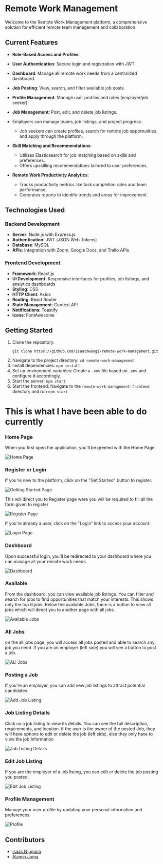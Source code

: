 # Remote Work Management
Welcome to the Remote Work Management platform, a comprehensive solution for efficient remote team management and collaboration.

## Current Features

- **Role-Based Access and Profiles**:
  
- **User Authentication**: Secure login and registration with JWT.
- **Dashboard**: Manage all remote work needs from a centralized dashboard.
- **Job Posting**: View, search, and filter available job posts.
- **Profile Management**: Manage user profiles and roles (employer/job seeker).
- **Job Management**: Post, edit, and delete job listings.

- Employers can manage teams, job listings, and project progress.
  - Job seekers can create profiles, search for remote job opportunities, and apply through the platform.


- **Skill Matching and Recommendations**:
  - Utilizes Elasticsearch for job matching based on skills and preferences.
  - Offers upskilling recommendations tailored to user preferences.

- **Remote Work Productivity Analytics**:
  - Tracks productivity metrics like task completion rates and team performance.
  - Generates reports to identify trends and areas for improvement.

## Technologies Used

### Backend Development
- **Server**: Node.js with Express.js
- **Authentication**: JWT (JSON Web Tokens)
- **Database**: MySQL
- **APIs**: Integration with Zoom, Google Docs, and Trello APIs

### Frontend Development
- **Framework**: React.js
- **UI Development**: Responsive interfaces for profiles, job listings, and analytics dashboards
- **Styling**: CSS
- **HTTP Client**: Axios
- **Routing**: React Router
- **State Management**: Context API
- **Notifications**: Toastify
- **Icons**: FontAwesome


## Getting Started

1. Clone the repository:
   ```bash
   git clone https://github.com/Isaacmwangi/remote-work-management.git

2. Navigate to the project directory: `cd remote-work-management`
3. Install dependencies: `npm install`
4. Set up environment variables: Create a `.env` file based on `.env` and configure it accordingly.
5. Start the server: `npm start`
6. Start the frontend: Navigate to the `remote-work-management-frontend` directory and run `npm start`

# This is what I have been able to do currently


### Home Page
When you first open the application, you'll be greeted with the Home Page.

![Home Page](./frontend/src/assets/Screenshot_Home.jpg)

### Register or Login
If you're new to the platform, click on the "Get Started" button to register.

![Getting Started Page](./frontend/src/assets/Screenshot_GetStarted1.jpg)

This will direct you to Register page were you will be required to fill all the form given to register

![Register Page](./frontend/src/assets/Screenshot_registerPage.jpg)


If you're already a user, click on the "Login" link to access your account.

![Login Page](./frontend/src/assets/Screenshot_loginPage.jpg)

### Dashboard
Upon successful login, you'll be redirected to your dashboard where you can manage all your remote work needs.

![Dashboard](./frontend/src/assets/Screenshot_Dashboard.jpg)

### Available
From the dashboard, you can view available job listings. You can filter and search for jobs to find opportunities that match your interests. This shows only the top 6 jobs. Below the available Jobs, there is a button to view all jobs which will direct you to another page with all jobs.

![Available Jobs](./frontend/src/assets/Screenshot_AvailableJobs.jpg)

### All Jobs
on the all jobs page, you will access all jobs posted and able to search any job you need. if you are an employer (left side) you will see a button to post a job.

![ALl Jobs](./frontend/src/assets/Screenshot_JobListings.jpg)

### Posting a Job
If you're an employer, you can add new job listings to attract potential candidates.

![Add Job Listing](./frontend/src/assets/Screenshot_AddJobListing.jpg)

### Job Listing Details
Click on a job listing to view its details. You can see the full description, requirements, and location. if the user is the owner of the posted Job, they will have options to edit or delete the job (left side), else they only have to view the job Information

![Job Listing Details](./frontend/src/assets/Screenshot_JobListingDetails.jpg)

### Edit Job Listing
If you are the employer of a job listing, you can edit or delete the job posting you posted.

![Edit Job Listing](./frontend/src/assets/Screenshot_EditJobListing.jpg)

### Profile Management
Manage your user profile by updating your personal information and preferences.

![Profile](./frontend/src/assets/Screenshot_Profile.jpg)


## Contributors

- [Isaac Njuguna](https://github.com/Isaacmwangi)
- [Alamin Juma](https://github.com/alamin-juma)

